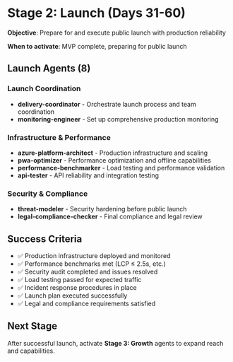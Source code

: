 # Stage 2: Launch (Days 31-60)

**Objective**: Prepare for and execute public launch with production reliability

**When to activate**: MVP complete, preparing for public launch

## Launch Agents (8)

### Launch Coordination
- **delivery-coordinator** - Orchestrate launch process and team coordination
- **monitoring-engineer** - Set up comprehensive production monitoring

### Infrastructure & Performance  
- **azure-platform-architect** - Production infrastructure and scaling
- **pwa-optimizer** - Performance optimization and offline capabilities
- **performance-benchmarker** - Load testing and performance validation
- **api-tester** - API reliability and integration testing

### Security & Compliance
- **threat-modeler** - Security hardening before public launch
- **legal-compliance-checker** - Final compliance and legal review

## Success Criteria
- ✅ Production infrastructure deployed and monitored
- ✅ Performance benchmarks met (LCP ≤ 2.5s, etc.)
- ✅ Security audit completed and issues resolved
- ✅ Load testing passed for expected traffic
- ✅ Incident response procedures in place
- ✅ Launch plan executed successfully
- ✅ Legal and compliance requirements satisfied

## Next Stage
After successful launch, activate **Stage 3: Growth** agents to expand reach and capabilities.